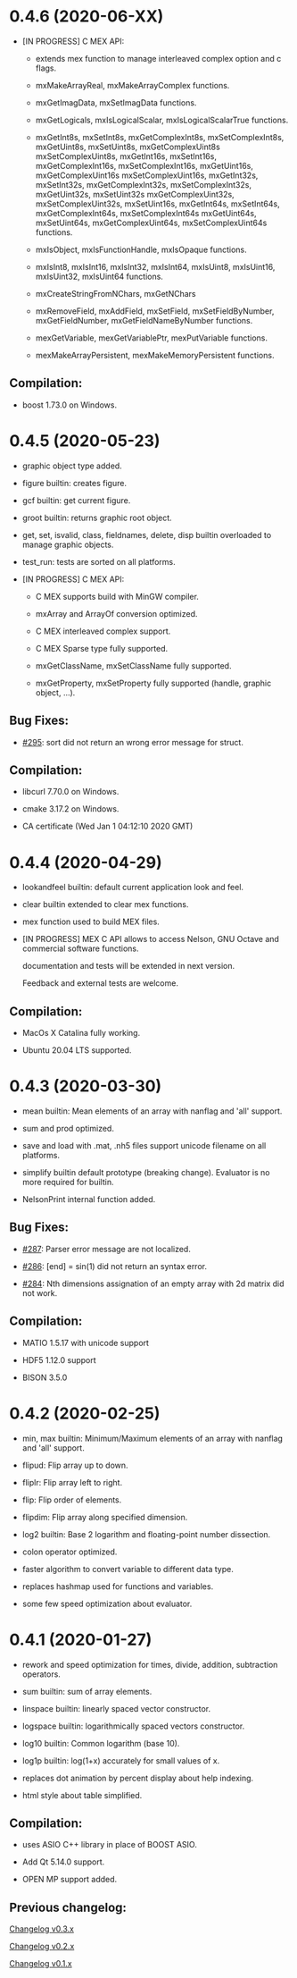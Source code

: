 # 0.4.6 (2020-06-XX)

* [IN PROGRESS] C MEX API:

  * extends mex function to manage interleaved complex option and c flags.
  
  * mxMakeArrayReal, mxMakeArrayComplex functions.

  * mxGetImagData, mxSetImagData functions.

  * mxGetLogicals, mxIsLogicalScalar, mxIsLogicalScalarTrue functions.

  * mxGetInt8s, mxSetInt8s, mxGetComplexInt8s, mxSetComplexInt8s, mxGetUint8s, mxSetUint8s, mxGetComplexUint8s
    mxSetComplexUint8s, mxGetInt16s, mxSetInt16s, mxGetComplexInt16s, mxSetComplexInt16s, mxGetUint16s, mxGetComplexUint16s
    mxSetComplexUint16s, mxGetInt32s, mxSetInt32s, mxGetComplexInt32s, mxSetComplexInt32s, mxGetUint32s, mxSetUint32s
    mxGetComplexUint32s, mxSetComplexUint32s, mxSetUint16s, mxGetInt64s, mxSetInt64s, mxGetComplexInt64s, mxSetComplexInt64s
    mxGetUint64s, mxSetUint64s, mxGetComplexUint64s, mxSetComplexUint64s functions.

  * mxIsObject, mxIsFunctionHandle, mxIsOpaque functions.

  * mxIsInt8, mxIsInt16, mxIsInt32, mxIsInt64, mxIsUint8, mxIsUint16, mxIsUint32, mxIsUint64 functions.

  * mxCreateStringFromNChars, mxGetNChars

  * mxRemoveField, mxAddField, mxSetField, mxSetFieldByNumber, mxGetFieldNumber, mxGetFieldNameByNumber functions.

  * mexGetVariable, mexGetVariablePtr, mexPutVariable functions.

  * mexMakeArrayPersistent, mexMakeMemoryPersistent functions.
  
Compilation:
------------

* boost 1.73.0 on Windows.


# 0.4.5 (2020-05-23)

* graphic object type added.

* figure builtin: creates figure.

* gcf builtin: get current figure.

* groot builtin: returns graphic root object.

* get, set, isvalid, class, fieldnames, delete, disp builtin overloaded to manage graphic objects.

* test_run: tests are sorted on all platforms.

* [IN PROGRESS] C MEX API:

  * C MEX supports build with MinGW compiler.

  * mxArray and ArrayOf conversion optimized.

  * C MEX interleaved complex support.

  * C MEX Sparse type fully supported.

  * mxGetClassName, mxSetClassName fully supported.

  * mxGetProperty, mxSetProperty fully supported (handle, graphic object, ...).


Bug Fixes:
---------

  * [#295](http://github.com/Nelson-numerical-software/nelson/issues/295): sort did not return an wrong error message for struct.


Compilation:
------------

* libcurl 7.70.0 on Windows.

* cmake 3.17.2 on Windows.

* CA certificate (Wed Jan 1 04:12:10 2020 GMT)


# 0.4.4 (2020-04-29)

* lookandfeel builtin: default current application look and feel.

* clear builtin extended to clear mex functions.

* mex function used to build MEX files.

* [IN PROGRESS] MEX C API allows to access Nelson, GNU Octave and commercial software functions.

  documentation and tests will be extended in next version.

  Feedback and external tests are welcome.

Compilation:
------------

* MacOs X Catalina fully working.

* Ubuntu 20.04 LTS supported.


# 0.4.3 (2020-03-30)

* mean builtin: Mean elements of an array with nanflag and 'all' support.

* sum and prod optimized.

* save and load with .mat, .nh5 files support unicode filename on all platforms.

* simplify builtin default prototype (breaking change). Evaluator is no more required for builtin.

* NelsonPrint internal function added.


Bug Fixes:
---------

  * [#287](http://github.com/Nelson-numerical-software/nelson/issues/287): Parser error message are not localized.

  * [#286](http://github.com/Nelson-numerical-software/nelson/issues/286): [end] = sin(1) did not return an syntax error.

  * [#284](http://github.com/Nelson-numerical-software/nelson/issues/284): Nth dimensions assignation of an empty array with 2d matrix did not work.


Compilation:
------------

* MATIO 1.5.17 with unicode support

* HDF5 1.12.0 support

* BISON 3.5.0



# 0.4.2 (2020-02-25)

* min, max builtin: Minimum/Maximum elements of an array with nanflag and 'all' support.

* flipud: Flip array up to down.

* fliplr: Flip array left to right.

* flip: Flip order of elements.

* flipdim: Flip array along specified dimension.

* log2 builtin: Base 2 logarithm and floating-point number dissection.

* colon operator optimized.

* faster algorithm to convert variable to different data type.

* replaces hashmap used for functions and variables.

* some few speed optimization about evaluator.


# 0.4.1 (2020-01-27)

* rework and speed optimization for times, divide, addition, subtraction operators.

* sum builtin: sum of array elements.

* linspace builtin: linearly spaced vector constructor.

* logspace builtin: logarithmically spaced vectors constructor.

* log10 builtin: Common logarithm (base 10).

* log1p builtin: log(1+x) accurately for small values of x.

* replaces dot animation by percent display about help indexing.

* html style about table simplified.


Compilation:
------------

* uses ASIO C++ library in place of BOOST ASIO.

* Add Qt 5.14.0 support.

* OPEN MP support added.


Previous changelog:
---------

[Changelog v0.3.x](CHANGELOG-0.3.x.md)

[Changelog v0.2.x](CHANGELOG-0.2.x.md)

[Changelog v0.1.x](CHANGELOG-0.1.x.md)
